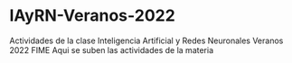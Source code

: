 # IAyRN-Veranos-2022
Actividades de la clase Inteligencia Artificial y Redes Neuronales Veranos 2022 FIME
Aqui se suben las actividades de la materia
